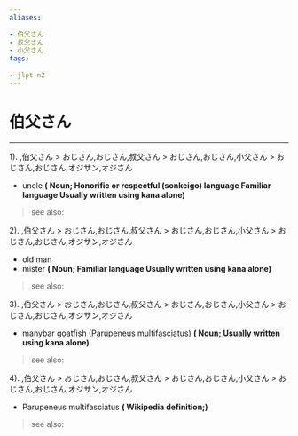 ```yaml
---
aliases:
    
- 伯父さん
- 叔父さん
- 小父さん
tags:
    
- jlpt-n2
---
```


# 伯父さん
---
1).
,伯父さん > おじさん,おじさん,叔父さん > おじさん,おじさん,小父さん > おじさん,おじさん,オジサン,オジさん

- uncle
**( Noun; Honorific or respectful (sonkeigo) language Familiar language Usually written using kana alone)**
> see also: 
            
2).
,伯父さん > おじさん,おじさん,叔父さん > おじさん,おじさん,小父さん > おじさん,おじさん,オジサン,オジさん

- old man
- mister
**( Noun; Familiar language Usually written using kana alone)**
> see also: 
            
3).
,伯父さん > おじさん,おじさん,叔父さん > おじさん,おじさん,小父さん > おじさん,おじさん,オジサン,オジさん

- manybar goatfish (Parupeneus multifasciatus)
**( Noun; Usually written using kana alone)**
> see also: 
            
4).
,伯父さん > おじさん,おじさん,叔父さん > おじさん,おじさん,小父さん > おじさん,おじさん,オジサン,オジさん

- Parupeneus multifasciatus
**( Wikipedia definition;)**
> see also: 
            